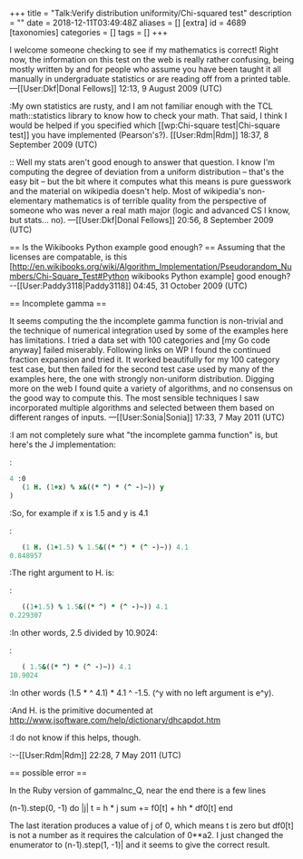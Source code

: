 +++
title = "Talk:Verify distribution uniformity/Chi-squared test"
description = ""
date = 2018-12-11T03:49:48Z
aliases = []
[extra]
id = 4689
[taxonomies]
categories = []
tags = []
+++

I welcome someone checking to see if my mathematics is correct! Right now, the information on this test on the web is really rather confusing, being mostly written by and for people who assume you have been taught it all manually in undergraduate statistics or are reading off from a printed table. —[[User:Dkf|Donal Fellows]] 12:13, 9 August 2009 (UTC)

:My own statistics are rusty, and I am not familiar enough with the TCL math::statistics library to know how to check your math.  That said, I think I would be helped if you specified which [[wp:Chi-square test|Chi-square test]] you have implemented (Pearson's?). [[User:Rdm|Rdm]] 18:37, 8 September 2009 (UTC)

:: Well my stats aren't good enough to answer that question. I know I'm computing the degree of deviation from a uniform distribution – that's the easy bit – but the bit where it computes what this means is pure guesswork and the material on wikipedia doesn't help. Most of wikipedia's non-elementary mathematics is of terrible quality from the perspective of someone who was never a real math major (logic and advanced CS I know, but stats... no). —[[User:Dkf|Donal Fellows]] 20:56, 8 September 2009 (UTC)

== Is the Wikibooks Python example good enough? ==
Assuming that the licenses are compatable, is this [http://en.wikibooks.org/wiki/Algorithm_Implementation/Pseudorandom_Numbers/Chi-Square_Test#Python wikibooks Python example] good enough? --[[User:Paddy3118|Paddy3118]] 04:45, 31 October 2009 (UTC)

== Incomplete gamma ==

It seems computing the the incomplete  gamma function is non-trivial and the technique of numerical integration used by some of the examples here has limitations.  I tried a data set with 100 categories and [my Go code anyway] failed miserably.  Following links on WP I found the continued fraction expansion and tried it.  It worked beautifully for my 100 category test case, but then failed for the second test case used by many of the examples here, the one with strongly non-uniform distribution.  Digging more on the web I found quite a variety of algorithms, and no consensus on the good way to compute this.  The most sensible techniques I saw incorporated multiple algorithms and selected between them based on different ranges of inputs.  &mdash;[[User:Sonia|Sonia]] 17:33, 7 May 2011 (UTC)

:I am not completely sure what "the incomplete gamma function" is, but here's the J implementation:  

:
```j
4 :0
   (1 H. (1+x) % x&((* ^) * (^ -)~)) y
)
```


:So, for example if x is 1.5 and y is 4.1

:
```j
   (1 H. (1+1.5) % 1.5&((* ^) * (^ -)~)) 4.1
0.848957
```


:The right argument to H. is:

:
```j
   ((1+1.5) % 1.5&((* ^) * (^ -)~)) 4.1
0.229307
```


:In other words, 2.5 divided by 10.9024:

:
```j
   ( 1.5&((* ^) * (^ -)~)) 4.1
10.9024
```


:In other words (1.5 * ^ 4.1) * 4.1 ^ -1.5.  (^y with no left argument is e^y).

:And H. is the primitive documented at http://www.jsoftware.com/help/dictionary/dhcapdot.htm

:I do not know if this helps, though.

:--[[User:Rdm|Rdm]] 22:28, 7 May 2011 (UTC)

== possible error ==

In the Ruby version of gammaInc_Q, near the end there is a few lines



 (n-1).step(0, -1) do |j|
    t = h * j
    sum += f0[t] + hh * df0[t]
 end

The last iteration produces a value of j of 0, which means t is zero but df0[t] is not a number
as it requires the calculation of 0**a2. I just changed the enumerator to (n-1).step(1, -1)|
and it seems to give the correct result.
